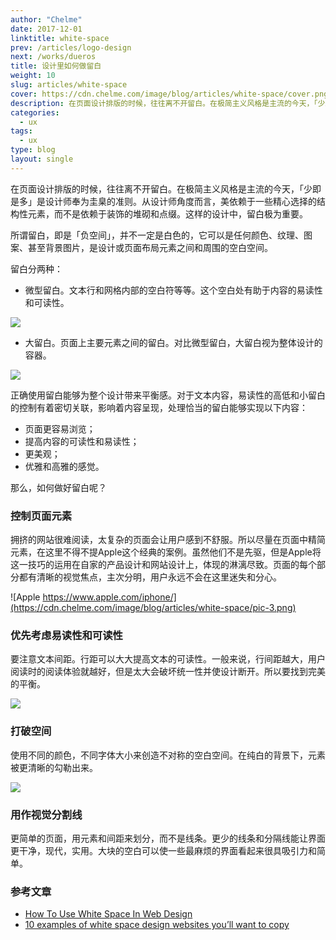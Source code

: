 ```yaml
---
author: "Chelme"
date: 2017-12-01
linktitle: white-space
prev: /articles/logo-design
next: /works/dueros
title: 设计里如何做留白
weight: 10
slug: articles/white-space
cover: https://cdn.chelme.com/image/blog/articles/white-space/cover.png
description: 在页面设计排版的时候，往往离不开留白。在极简主义风格是主流的今天，「少即是多」是设计师奉为圭臬的准则。从设计师角度而言，美依赖于一些精心选择的结构性元素，而不是依赖于装饰的堆砌和点缀。这样的设计中，留白极为重要。
categories:
  - ux
tags:
  - ux
type: blog
layout: single
---
```


在页面设计排版的时候，往往离不开留白。在极简主义风格是主流的今天，「少即是多」是设计师奉为圭臬的准则。从设计师角度而言，美依赖于一些精心选择的结构性元素，而不是依赖于装饰的堆砌和点缀。这样的设计中，留白极为重要。

所谓留白，即是「负空间」，并不一定是白色的，它可以是任何颜色、纹理、图案、甚至背景图片，是设计或页面布局元素之间和周围的空白空间。

留白分两种：

  - 微型留白。文本行和网格内部的空白符等等。这个空白处有助于内容的易读性和可读性。

  ![](https://cdn.chelme.com/image/blog/articles/white-space/pic-1.png)

  - 大留白。页面上主要元素之间的留白。对比微型留白，大留白视为整体设计的容器。

  ![](https://cdn.chelme.com/image/blog/articles/white-space/pic-2.png)

正确使用留白能够为整个设计带来平衡感。对于文本内容，易读性的高低和小留白的控制有着密切关联，影响着内容呈现，处理恰当的留白能够实现以下内容：

  - 页面更容易浏览；
  - 提高内容的可读性和易读性；
  - 更美观；
  - 优雅和高雅的感觉。

那么，如何做好留白呢？

### 控制页面元素
拥挤的网站很难阅读，太复杂的页面会让用户感到不舒服。所以尽量在页面中精简元素，在这里不得不提Apple这个经典的案例。虽然他们不是先驱，但是Apple将这一技巧的运用在自家的产品设计和网站设计上，体现的淋漓尽致。页面的每个部分都有清晰的视觉焦点，主次分明，用户永远不会在这里迷失和分心。

![Apple https://www.apple.com/iphone/](https://cdn.chelme.com/image/blog/articles/white-space/pic-3.png)

### 优先考虑易读性和可读性
要注意文本间距。行距可以大大提高文本的可读性。一般来说，行间距越大，用户阅读时的阅读体验就越好，但是太大会破坏统一性并使设计断开。所以要找到完美的平衡。

![](https://cdn.chelme.com/image/blog/articles/white-space/pic-4.png)

### 打破空间
使用不同的颜色，不同字体大小来创造不对称的空白空间。在纯白的背景下，元素被更清晰的勾勒出来。

![](https://cdn.chelme.com/image/blog/articles/white-space/pic-5.png)

### 用作视觉分割线
更简单的页面，用元素和间距来划分，而不是线条。更少的线条和分隔线能让界面更干净，现代，实用。大块的空白可以使一些最麻烦的界面看起来很具吸引力和简单。



### 参考文章
  - [How To Use White Space In Web Design](https://medium.muz.li/how-to-use-white-space-in-web-design-68ab49f866a1)
  - [10 examples of white space design websites you’ll want to copy](https://uxplanet.org/10-examples-of-white-space-design-websites-youll-want-to-copy-33615d9267ce)
